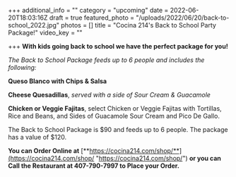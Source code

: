 +++
additional_info = ""
category = "upcoming"
date = 2022-06-20T18:03:16Z
draft = true
featured_photo = "/uploads/2022/06/20/back-to-school_2022.jpg"
photos = []
title = "Cocina 214's Back to School Party Package!"
video_key = ""

+++
**With kids going back to school we have the perfect package for you!**

_The Back to School Package feeds up to 6 people and includes the following:_

**Queso Blanco with Chips & Salsa**

**Cheese Quesadillas**, _served with a side of Sour Cream & Guacamole_

**Chicken or Veggie Fajitas**, select Chicken or Veggie Fajitas with Tortillas, Rice and Beans, and Sides of Guacamole Sour Cream and Pico De Gallo.

The Back to School Package is $90 and feeds up to 6 people. The package has a value of $120.

**You can Order Online at**  [**https://cocina214.com/shop/**](https://cocina214.com/shop/ "https://cocina214.com/shop/") **or you can Call the Restaurant at 407-790-7997 to Place your Order.**
